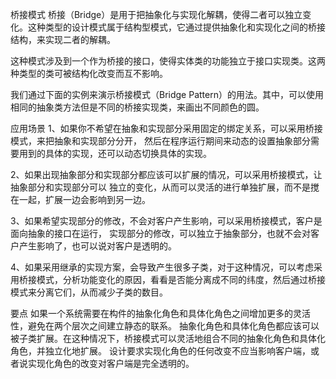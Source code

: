 桥接模式
桥接（Bridge）是用于把抽象化与实现化解耦，使得二者可以独立变化。这种类型的设计模式属于结构型模式，它通过提供抽象化和实现化之间的桥接结构，来实现二者的解耦。

这种模式涉及到一个作为桥接的接口，使得实体类的功能独立于接口实现类。这两种类型的类可被结构化改变而互不影响。

我们通过下面的实例来演示桥接模式（Bridge Pattern）的用法。其中，可以使用相同的抽象类方法但是不同的桥接实现类，来画出不同颜色的圆。

应用场景
1、如果你不希望在抽象和实现部分采用固定的绑定关系，可以采用桥接模式，来把抽象和实现部分分开，
    然后在程序运行期间来动态的设置抽象部分需要用到的具体的实现，还可以动态切换具体的实现。

2、如果出现抽象部分和实现部分都应该可以扩展的情况，可以采用桥接模式，让抽象部分和实现部分可以
    独立的变化，从而可以灵活的进行单独扩展，而不是搅在一起，扩展一边会影响到另一边。

3、如果希望实现部分的修改，不会对客户产生影响，可以采用桥接模式，客户是面向抽象的接口在运行，
    实现部分的修改，可以独立于抽象部分，也就不会对客户产生影响了，也可以说对客户是透明的。

4、如果采用继承的实现方案，会导致产生很多子类，对于这种情况，可以考虑采用桥接模式，分析功能变化的原因，看看是否能分离成不同的纬度，然后通过桥接模式来分离它们，从而减少子类的数目。

要点
    如果一个系统需要在构件的抽象化角色和具体化角色之间增加更多的灵活性，避免在两个层次之间建立静态的联系。
    抽象化角色和具体化角色都应该可以被子类扩展。在这种情况下，桥接模式可以灵活地组合不同的抽象化角色和具体化角色，并独立化地扩展。
    设计要求实现化角色的任何改变不应当影响客户端，或者说实现化角色的改变对客户端是完全透明的。